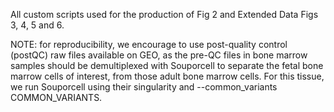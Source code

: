 All custom scripts used for the production of Fig 2 and Extended Data Figs 3, 4, 5 and 6.


NOTE: for reproducibility, we encourage to use post-quality control (postQC) raw files available on GEO, as the pre-QC files in bone marrow samples should be demultiplexed with Souporcell to separate the fetal bone marrow cells of interest, from those adult bone marrow cells. For this tissue, we run Souporcell using their singularity and --common_variants COMMON_VARIANTS. 
